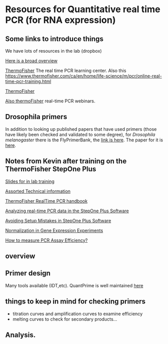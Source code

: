 # Resources for Quantitative real time PCR (for RNA expression) 
## Some links to introduce things

We have lots of resources in the lab (dropbox)

[Here is a broad overview](http://www.vetmed.ucdavis.edu/vme/taqmanservice/pdfs/Introduction_to_Real_Time_PCR.pdf)

[ThermoFisher](https://www.thermofisher.com/ca/en/home/life-science/pcr/real-time-pcr/real-time-pcr-learning-center.html) The real time PCR learning center.
Also this https://www.thermofisher.com/ca/en/home/life-science/m/pcr/online-real-time-pcr-training.html

[ThermoFisher](https://www.thermofisher.com/ca/en/home/life-science/pcr/real-time-pcr/qpcr-education/what-can-you-do-with-qpcr/introduction-to-gene-expression.html)

[Also thermoFisher](https://www.thermofisher.com/us/en/home/life-science/pcr/real-time-pcr/real-time-pcr-webinars.html) real-time PCR webinars.

## Drosophila primers
 
 In addition to looking up published papers that have used primers (those have likely been checked and validated to some degree), for *Drosophila melanogaster* there is the FlyPrimerBank, the [link is here](https://fgr.hms.harvard.edu/flyprimerbank-documentation). The paper for it is [here](http://www.g3journal.org/content/3/9/1607).
 
 ## Notes from Kevin after training on the ThermoFisher StepOne Plus
 [Slides for in lab training](https://www.dropbox.com/s/a4m6rsuwg397wn1/SOP_Dworkin.pdf?dl=0)
 
 [Assorted Technical information](https://www.dropbox.com/sh/z0azdtnnyfinijt/AAB-ZpGJr0otrByXdN2t0_U_a?dl=0)
 
 [ThermoFisher RealTime PCR handbook](https://www.dropbox.com/s/y4usy30v9bz0cza/2016-Real-Time-qPCR-Handbook.pdf?dl=0)
 
 [Analyzing real-time PCR data in the StepOne Plus Software]( https://www.youtube.com/watch?v=_2Qe7gejcHg)
 
 [Avoiding Setup Mistakes in StepOne Plus Software](https://www.youtube.com/watch?v=gYTR7HgWNNo&list=PL4AACABAB6F402E9B&index=33)
 
 [Normalization in Gene Expression Experiments](https://www.youtube.com/watch?v=jst-3hD_xFQ)
 
 [How to measure PCR Assay Efficiency? ](https://www.youtube.com/watch?v=iJlglRFGjpw)
 
 ## overview
 
 ## Primer design
 Many tools available (IDT,etc). QuantPrime is well maintained [here](http://quantprime.mpimp-golm.mpg.de/)
 
 ## things to keep in mind for checking primers
 - titration curves and amplification curves to examine efficiency
 - melting curves to check for secondary products...
 
 ## Analysis.
